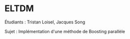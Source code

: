 # ELTDM

Étudiants : Tristan Loisel, Jacques Song

Sujet : Implémentation d'une méthode de Boosting parallèle
